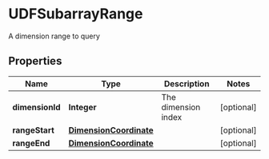 

# UDFSubarrayRange

A dimension range to query

## Properties

| Name | Type | Description | Notes |
|------------ | ------------- | ------------- | -------------|
|**dimensionId** | **Integer** | The dimension index |  [optional] |
|**rangeStart** | [**DimensionCoordinate**](DimensionCoordinate.md) |  |  [optional] |
|**rangeEnd** | [**DimensionCoordinate**](DimensionCoordinate.md) |  |  [optional] |



